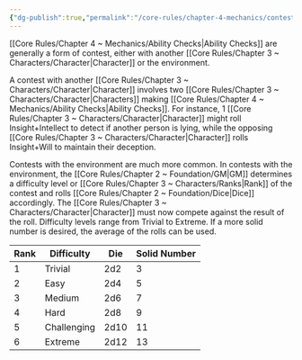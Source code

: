 ```yaml
---
{"dg-publish":true,"permalink":"/core-rules/chapter-4-mechanics/contests/"}
---
```


[[Core Rules/Chapter 4 ~ Mechanics/Ability Checks\|Ability Checks]] are generally a form of contest, either with another [[Core Rules/Chapter 3 ~ Characters/Character\|Character]] or the environment.

A contest with another [[Core Rules/Chapter 3 ~ Characters/Character\|Character]] involves two [[Core Rules/Chapter 3 ~ Characters/Character\|Characters]] making [[Core Rules/Chapter 4 ~ Mechanics/Ability Checks\|Ability Checks]]. For instance, 1 [[Core Rules/Chapter 3 ~ Characters/Character\|Character]] might roll Insight+Intellect to detect if another person is lying, while the opposing [[Core Rules/Chapter 3 ~ Characters/Character\|Character]] rolls Insight+Will to maintain their deception.

Contests with the environment are much more common. In contests with the environment, the [[Core Rules/Chapter 2 ~ Foundation/GM\|GM]] determines a difficulty level or [[Core Rules/Chapter 3 ~ Characters/Ranks\|Rank]] of the contest and rolls [[Core Rules/Chapter 2 ~ Foundation/Dice\|Dice]] accordingly. The [[Core Rules/Chapter 3 ~ Characters/Character\|Character]] must now compete against the result of the roll. Difficulty levels range from Trivial to Extreme. If a more solid number is desired, the average of the rolls can be used.

|Rank| Difficulty                   | Die                        | Solid Number          |
|--| ---------------------------- | -------------------------- | --------------------- |
|1| Trivial                      | 2d2                        | 3                     |
|2| Easy                         | 2d4                        | 5                     |
|3| Medium                       | 2d6                        | 7                     |
|4| Hard                         | 2d8                        | 9                     |
|5| Challenging                  | 2d10                       | 11                    |
|6| Extreme                      | 2d12                       | 13                    |
